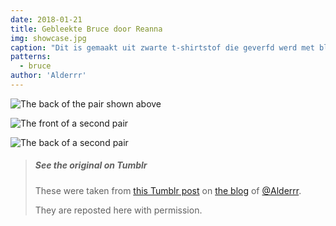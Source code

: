 ```yaml
---
date: 2018-01-21
title: Gebleekte Bruce door Reanna
img: showcase.jpg
caption: "Dit is gemaakt uit zwarte t-shirtstof die geverfd werd met bleekwater. Voor het ontwerp werden woestijnplanten gebruikt."
patterns:
  - bruce
author: 'Alderrr'
---
```


![The back of the pair shown above](/img/showcase/bleach-dyed-bruce/1-back.jpg)

![The front of a second pair](/img/showcase/bleach-dyed-bruce/2-front.jpg)

![The back of a second pair](/img/showcase/bleach-dyed-bruce/2-back.jpg)

> ##### See the original on Tumblr
> 
> These were taken from [this Tumblr post](http://alderrr.tumblr.com/post/168948306776/christmas-crafting-2-pairs-of-mens-underwear) on [the blog](http://alderrr.tumblr.com/) of [@Alderrr](/users/Alderrr).
> 
> They are reposted here with permission.